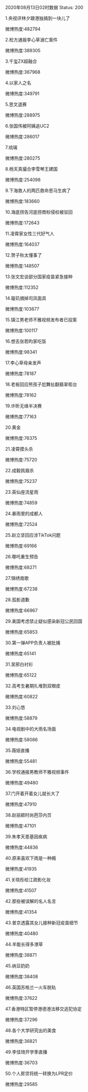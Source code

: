 2020年08月13日02时数据
Status: 200

1.央视评林夕跟港独搞到一块儿了

微博热度:482794

2.检方通报李心草溺亡案件

微博热度:389305

3.千玺ZX超融合

微博热度:367968

4.以家人之名

微博热度:349791

5.思文退赛

微博热度:288975

6.张国伟被阿姨追UC2

微博热度:286017

7.琉璃

微博热度:280275

8.杨天真撮合李雪琴王建国

微博热度:254098

9.下海救人的两匹救命恩马生病了

微博热度:183660

10.海底捞告河底捞商标侵权被驳回

微博热度:172643

11.凌霄家女性三代好气人

微博热度:164037

12.贺子秋太懂事了

微博热度:148507

13.张文宏谈部分国家疫苗紧急接种

微博热度:112352

14.璇玑摘掉司凤面具

微博热度:103677

15.镇江男老师不雅视频发布者已投案

微博热度:100117

16.想去张若昀家吃饭

微博热度:98341

17.李心草母亲发声

微博热度:78187

18.老板回应熊孩子尬舞扯翻翡翠柜台

微博热度:78162

19.许昕无缘半决赛

微博热度:77163

20.黄金

微博热度:76375

21.凌霄摸头杀

微博热度:75720

22.成毅挑眉杀

微博热度:75237

23.英仙座流星雨

微博热度:74859

24.暴雨里的成都人

微博热度:72524

25.赵立坚回应涉TikTok问题

微博热度:69166

26.哪吒重生预告

微博热度:68271

27.锦绣南歌

微博热度:67238

28.孤影道歉

微博热度:66967

29.美国考虑禁止疑似感染新冠公民回国

微博热度:65853

30.第一弹APP负责人被批捕

微博热度:65141

31.吴邪白衬衫

微博热度:65122

32.高考生暑期扎堆割双眼皮

微博热度:60822

33.刘心悠

微博热度:58879

34.电视剧中的大雨名场面

微博热度:58086

35.薇娅直播

微博热度:55481

36.学校通报男教师不雅视频事件

微博热度:49480

37.门开着开着女儿就长大了

微博热度:47910

38.赵丽颖时尚芭莎内页

微博热度:47101

39.朱孝天患基因疾病

微博热度:44836

40.原来喜欢下雨是一种瘾

微博热度:41935

41.关晓彤给江疏影化妆

微博热度:41507

42.那些被误解的名人名言

微博热度:41354

43.普京透露其女儿接种新冠疫苗细节

微博热度:40480

44.羊能长得多潦草

微博热度:38871

45.纳豆奶奶

微博热度:38408

46.英国苏格兰一火车脱轨

微博热度:37622

47.香港特区暂停港德港法移交逃犯协定

微博热度:37296

48.各个大学研究出的美食

微博热度:36821

49.李佳琦开学季直播

微博热度:36703

50.个人房贷将统一转换为LPR定价

微博热度:29585


